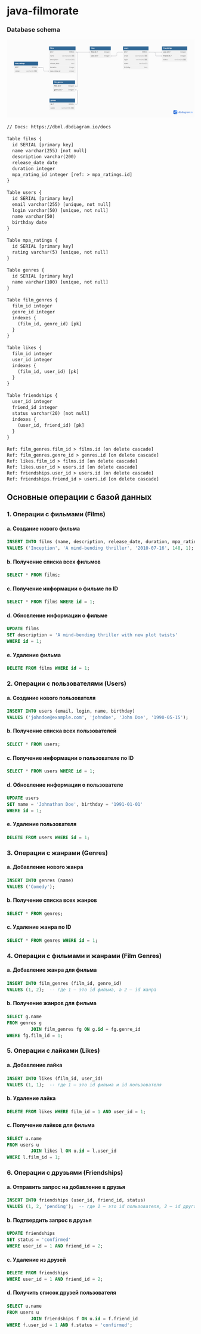 # **java-filmorate**

### Database schema
![Database Schema](src/main/resources/static/images/dbDiagram.png)
```dbml
// Docs: https://dbml.dbdiagram.io/docs

Table films {
  id SERIAL [primary key]
  name varchar(255) [not null]
  description varchar(200) 
  release_date date
  duration integer
  mpa_rating_id integer [ref: > mpa_ratings.id]
}

Table users {
  id SERIAL [primary key]
  email varchar(255) [unique, not null]
  login varchar(50) [unique, not null]
  name varchar(50)
  birthday date
}

Table mpa_ratings {
  id SERIAL [primary key]
  rating varchar(5) [unique, not null]
}

Table genres {
  id SERIAL [primary key]
  name varchar(100) [unique, not null]
}

Table film_genres {
  film_id integer
  genre_id integer
  indexes {
    (film_id, genre_id) [pk]
  }
}

Table likes {
  film_id integer
  user_id integer
  indexes {
    (film_id, user_id) [pk]
  }
}

Table friendships {
  user_id integer
  friend_id integer
  status varchar(20) [not null]
  indexes {
    (user_id, friend_id) [pk]
  }
}

Ref: film_genres.film_id > films.id [on delete cascade]
Ref: film_genres.genre_id > genres.id [on delete cascade]
Ref: likes.film_id > films.id [on delete cascade]
Ref: likes.user_id > users.id [on delete cascade]
Ref: friendships.user_id > users.id [on delete cascade]
Ref: friendships.friend_id > users.id [on delete cascade]
```
## Основные операции с базой данных
### 1. Операции с фильмами (Films)
#### a. Создание нового фильма
```sql
INSERT INTO films (name, description, release_date, duration, mpa_rating_id)
VALUES ('Inception', 'A mind-bending thriller', '2010-07-16', 148, 1);
```
#### b. Получение списка всех фильмов
```sql
SELECT * FROM films;
```
#### c. Получение информации о фильме по ID
```sql
SELECT * FROM films WHERE id = 1;
```
#### d. Обновление информации о фильме
```sql
UPDATE films
SET description = 'A mind-bending thriller with new plot twists'
WHERE id = 1;
```
#### e. Удаление фильма
```sql
DELETE FROM films WHERE id = 1;
```
### 2. Операции с пользователями (Users)
#### a. Создание нового пользователя
```sql
INSERT INTO users (email, login, name, birthday)
VALUES ('johndoe@example.com', 'johndoe', 'John Doe', '1990-05-15');
```
#### b. Получение списка всех пользователей
```sql
SELECT * FROM users;
```
#### c. Получение информации о пользователе по ID
```sql
SELECT * FROM users WHERE id = 1;
```
#### d. Обновление информации о пользователе
```sql
UPDATE users
SET name = 'Johnathan Doe', birthday = '1991-01-01'
WHERE id = 1;
```
#### e. Удаление пользователя
```sql
DELETE FROM users WHERE id = 1;
```
### 3. Операции с жанрами (Genres)
#### a. Добавление нового жанра
```sql
INSERT INTO genres (name)
VALUES ('Comedy');
```
#### b. Получение списка всех жанров
```sql
SELECT * FROM genres;
```
#### c. Удаление жанра по ID
```sql
SELECT * FROM genres WHERE id = 1;
```
### 4. Операции с фильмами и жанрами (Film Genres)
#### a. Добавление жанра для фильма
```sql
INSERT INTO film_genres (film_id, genre_id)
VALUES (1, 2);  -- где 1 — это id фильма, а 2 — id жанра
```
#### b. Получение жанров для фильма
```sql
SELECT g.name
FROM genres g
         JOIN film_genres fg ON g.id = fg.genre_id
WHERE fg.film_id = 1;
```
### 5. Операции с лайками (Likes)
#### a. Добавление лайка
```sql
INSERT INTO likes (film_id, user_id)
VALUES (1, 1);  -- где 1 — это id фильма и id пользователя
```
#### b. Удаление лайка
```sql
DELETE FROM likes WHERE film_id = 1 AND user_id = 1;
```
#### c. Получение лайков для фильма
```sql
SELECT u.name
FROM users u
         JOIN likes l ON u.id = l.user_id
WHERE l.film_id = 1;
```
### 6. Операции с друзьями (Friendships)
#### a. Отправить запрос на добавление в друзья
```sql
INSERT INTO friendships (user_id, friend_id, status)
VALUES (1, 2, 'pending');  -- где 1 — это id пользователя, 2 — id друга
```
#### b. Подтвердить запрос в друзья
```sql
UPDATE friendships
SET status = 'confirmed'
WHERE user_id = 1 AND friend_id = 2;
```
#### c. Удаление из друзей
```sql
DELETE FROM friendships
WHERE user_id = 1 AND friend_id = 2;
```
#### d. Получить список друзей пользователя
```sql
SELECT u.name
FROM users u
         JOIN friendships f ON u.id = f.friend_id
WHERE f.user_id = 1 AND f.status = 'confirmed';
```
